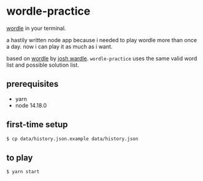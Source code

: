 # wordle-practice

[wordle](https://powerlanguage.co.uk/wordle) in your terminal.

a hastily written node app because i needed to play wordle more than once a day. now i can play it as much as i want.

based on [wordle](https://powerlanguage.co.uk/wordle/) by [josh wardle](https://powerlanguage.co.uk/). `wordle-practice` uses the same valid word list and possible solution list.

## prerequisites
- yarn
- node 14.18.0

## first-time setup
```sh
$ cp data/history.json.example data/history.json
```

## to play
```sh
$ yarn start
```
